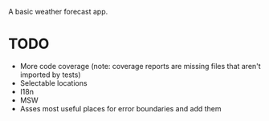 A basic weather forecast app.

# TODO

- More code coverage (note: coverage reports are missing files that aren't imported by tests)
- Selectable locations
- I18n
- MSW
- Asses most useful places for error boundaries and add them
